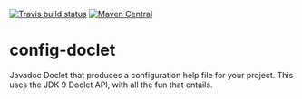[![Travis build status](https://img.shields.io/travis/mike10004/config-doclet.svg)](https://travis-ci.org/mike10004/config-doclet)
[![Maven Central](https://img.shields.io/maven-central/v/com.github.mike10004/config-doclet.svg)](https://repo1.maven.org/maven2/com/github/mike10004/config-doclet/)

config-doclet
=============

Javadoc Doclet that produces a configuration help file for your project. This uses
the JDK 9 Doclet API, with all the fun that entails.


